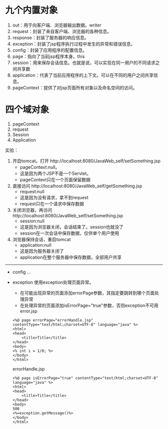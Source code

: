 # 九个内置对象
1. out：用于向客户端、浏览器输出数据。writer
2. request：封装了来自客户端、浏览器的各种信息。
3. response：封装了服务器的响应信息。
4. exception：封装了jsp程序执行过程中发生的异常和错误信息。
5. config：封装了应用程序的配置信息。
6. page：指向了当前jsp程序本身。this
7. session：用来保存会话信息。也就是说，可以实现在同一用户的不同请求之间共享数
8. application：代表了当前应用程序的上下文。可以在不同的用户之间共享信息。
9. pageContext：提供了对jsp页面所有对象以及命名空间的访问。

# 四个域对象
1. pageContext
2. request
3. Session
4. Application

实验：
1. 开启tomcat。打开 http://localhost:8080/JavaWeb_self/setSomething.jsp
   - pageContext:null。 
   - 这是因为两个JSP不是一个Servlet。
   - pageContext只在一个页面保留数据
2. 直接访问 http://localhost:8080/JavaWeb_self/getSomething.jsp
    - request:null
    - 这是因为没有请求，拿不到request
    - request只在一个请求中保存数据
3. 关闭浏览器，再访问 http://localhost:8080/JavaWeb_self/setSomething.jsp
    - session:null
    - 这是因为浏览器关闭，会话结束了。session也就没了
    - session在一次会话中保存数据，仅供单个用户使用
4. 浏览器保持会话，重启tomcat
   - application:null
   - 这是因为服务器关闭了
   - application在整个服务器中保存数据，全部用户共享
<hr>

- config
...


- exception
使用exception处理页面异常。
   - 在可能出现异常的页面添加errorPage参数，其指定要跳转到哪个页面处理异常
   - 在处理异常的页面添加isErrorPage="true"参数，否则exception不可用
   error.jsp
   ```
   <%@ page errorPage="errorHandle.jsp" contentType="text/html;charset=UTF-8" language="java" %>
   <html>
   <head>
       <title>Title</title>
   </head>
   <body>
   <% int i = 1/0; %>
   </body>
   </html>
   ```
   errorHandle.jsp
   ```
   <%@ page isErrorPage="true" contentType="text/html;charset=UTF-8" language="java" %>
   <html>
   <head>
       <title>Title</title>
   </head>
   <body>
   500
   <%=exception.getMessage()%>
   </body>
   </html>
   ```